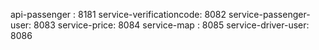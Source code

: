 api-passenger : 8181
service-verificationcode: 8082
service-passenger-user: 8083
service-price: 8084
service-map : 8085
service-driver-user: 8086